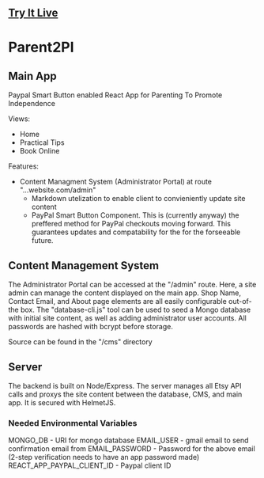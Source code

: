 ## [Try It Live](https://react-etsy.herokuapp.com "React-Etsy Demo")

# Parent2PI
## Main App

Paypal Smart Button enabled React App for Parenting To Promote Independence

Views:
* Home
* Practical Tips
* Book Online

Features:
* Content Managment System (Administrator Portal) at route "...website.com/admin"
  * Markdown utelization to enable client to convieniently update site content
  * PayPal Smart Button Component. This is (currently anyway) the preffered method for PayPal checkouts moving forward. This guarantees updates and compatability for the for the forseeable future.

## Content Management System
The Administrator Portal can be accessed at the "/admin" route. Here, a site admin can manage the content displayed on the main app. Shop Name, Contact Email, and About page elements are all easily configurable out-of-the box. The "database-cli.js" tool can be used to seed a Mongo database with initial site content, as well as adding administrator user accounts. All passwords are hashed with bcrypt before storage.

Source can be found in the "/cms" directory

## Server
The backend is built on Node/Express. The server manages all Etsy API calls and proxys the site content between the database, CMS, and main app. It is secured with HelmetJS.

### Needed Environmental Variables
MONGO_DB - URI for mongo database
EMAIL_USER - gmail email to send confirmation email from
EMAIL_PASSWORD - Password for the above email (2-step verification needs to have an app password made)
REACT_APP_PAYPAL_CLIENT_ID - Paypal client ID
